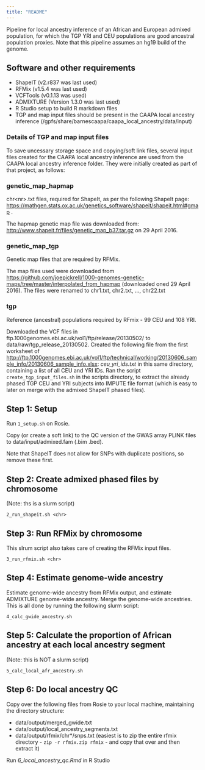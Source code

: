 ```yaml
---
title: "README"
---
```


Pipeline for local ancestry inference of an African and European admixed population, for which the TGP YRI and CEU populations are good ancestral population proxies. Note that this pipeline assumes an hg19 build of the genome. 

## Software and other requirements

- ShapeIT (v2.r837 was last used)
- RFMix (v1.5.4 was last used)
- VCFTools (v0.1.13 was used)
- ADMIXTURE (Version 1.3.0 was last used)
- R Studio setup to build R markdown files
- TGP and map input files should be present in the CAAPA local ancestry inference (/gpfs/share/barnescaapa/caapa_local_ancestry/data/input)

### Details of TGP and map input files

To save uncessary storage space and copying/soft link files, several input files created for the CAAPA local ancestry inference are used from the CAAPA local ancestry inference folder. They were initially created as part of that project, as follows:

### genetic_map_hapmap

chr\<nr\>.txt files, required for ShapeIt, as per the following ShapeIt page:
https://mathgen.stats.ox.ac.uk/genetics_software/shapeit/shapeit.html#gmap .

The hapmap genetic map file was downloaded from: http://www.shapeit.fr/files/genetic_map_b37.tar.gz on 29 April 2016.

### genetic_map_tgp

Genetic map files that are required by RFMix. 

The map files used were downloaded from https://github.com/joepickrell/1000-genomes-genetic-maps/tree/master/interpolated_from_hapmap (downloaded oned 29 April 2016).
The files were renamed to chr1.txt, chr2.txt, ..., chr22.txt

### tgp

Reference (ancestral) populations required by RFmix - 99 CEU and 108 YRI. 

Downloaded the VCF files in ftp.1000genomes.ebi.ac.uk/vol1/ftp/release/20130502/ to data/raw/tgp_release_20130502. Created the following file from the first worksheet of http://ftp.1000genomes.ebi.ac.uk/vol1/ftp/technical/working/20130606_sample_info/20130606_sample_info.xlsx:
<i>ceu_yri_ids.txt</i> in this same directory, containing a list of all CEU and YRI IDs. Ran the script <code>create_tgp_input_files.sh</code> in the scripts directory, to extract the already phased TGP CEU and YRI subjects into IMPUTE file format (which is easy to later on merge with the admixed ShapeIT phased files).

## Step 1: Setup

Run <code>1_setup.sh</code> on Rosie. 

Copy (or create a soft link) to the QC version of the GWAS array PLINK files to data/input/admixed.fam (.bim .bed).

Note that ShapeIT does not allow for SNPs with duplicate positions, so remove
these first.

## Step 2: Create admixed phased files by chromosome

(Note: ths is a slurm script)

<code>2_run_shapeit.sh \<chr\></code>

## Step 3: Run RFMix by chromosome 

This slrum script also takes care of creating the RFMix input files.

<code>3_run_rfmix.sh \<chr\></code>

## Step 4: Estimate genome-wide ancestry 

Estimate genome-wide ancestry from RFMix output, and estimate ADMIXTURE genome-wide ancestry.
Merge the genome-wide ancestries.
This is all done by running the following slurm script:

<code>4_calc_gwide_ancestry.sh</code>

## Step 5: Calculate the proportion of African ancestry at each local ancestry segment

(Note: this is NOT a slurm script)

<code>5_calc_local_afr_ancestry.sh</code>

## Step 6: Do local ancestry QC

Copy over the following files from Rosie to your local machine, maintaining the directory structure:

* data/output/merged_gwide.txt
* data/output/local_ancestry_segments.txt
* data/output/rfmix/chr*/snps.txt (easiest is to zip the entire rfmix directory - <code>zip -r rfmix.zip rfmix</code> - and copy that over and then extract it)

Run <i>6_local_ancestry_qc.Rmd</i> in R Studio


